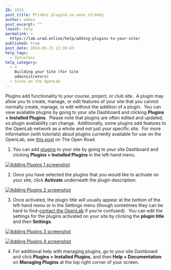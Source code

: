 ```yaml
---
ID: 1525
post_title: Přidání pluginů na vaše stránky
author: admin
post_excerpt: ""
layout: help
permalink: >
  https://lab.urad.online/help/adding-plugins-to-your-site/
published: true
post_date: 2018-01-15 22:39:43
help_tags:
  - Vytvoření
help_category:
  - >
    Building your Site (for Site
    administrators)
  - Sites on the OpenLab
---
```

Plugins add functionality to your course, project, or club site.  A plugin may allow you to create, manage, or edit features of your site that you cannot normally create, manage, or edit without the addition of a plugin.  You can view available plugins by going to your site Dashboard and clicking <strong>Plugins &gt; Installed Plugins</strong>.  Please note that plugins are often edited and updated, so plugin availability can change.  Additionally, some plugins add features to the OpenLab network as a whole and not just your specific site.  For more information (with tutorials) about plugins currently available for use on the OpenLab, see <a href="https://lab.urad.online/openroad/useful-tools-and-plug-ins" target="_blank" rel="noopener">this post</a> on The Open Road.

1. You can add <a title="Building blocks: posts, pages, widgets, and plugins" href="https://lab.urad.online/help/building-blocks-posts-pages-widgets-and-plugins/">plugins</a> to your site by going to your site Dashboard and clicking <strong>Plugins &gt; Installed Plugins</strong> in the left-hand menu.

<a href="https://lab.urad.online/wp-content/uploads/2012/08/Adding_Plugins1.png"><img class="alignnone wp-image-3313 size-full" src="https://openlab.citytech.cuny.edu/wp-content/uploads/2012/08/Adding_Plugins1.png" alt="Adding Plugins 1 screenshot" /></a>

2. Once you have selected the plugins that you would like to activate on your site, click <strong>Activate</strong> underneath the plugin description.

<a href="https://lab.urad.online/wp-content/uploads/2012/08/Adding_Plugins2.png"><img class="alignnone wp-image-3314 size-full" src="https://openlab.citytech.cuny.edu/wp-content/uploads/2012/08/Adding_Plugins2.png" alt="Adding Plugins 2 screenshot" /></a>

3. Once activated, the plugin title will usually appear at the bottom of the left-hand menu or in the Settings menu (though sometimes they can be hard to find–<a href="https://lab.urad.online/help/contact-us/">contact the OpenLab</a> if you’re confused).  You can edit the settings for the plugins activated on your site by clicking the <strong>plugin title</strong> and then <strong>Settings</strong>.

<a href="https://lab.urad.online/wp-content/uploads/2012/08/Adding_Plugins3.png"><img class="alignnone wp-image-3315 size-full" src="https://openlab.citytech.cuny.edu/wp-content/uploads/2012/08/Adding_Plugins3.png" alt="Adding Plugins 3 screenshot" /></a>

<a href="https://lab.urad.online/wp-content/uploads/2012/08/Adding_Plugins4.png"><img class="alignnone wp-image-3316" src="https://openlab.citytech.cuny.edu/wp-content/uploads/2012/08/Adding_Plugins4.png" alt="Adding Plugins 4 screenshot" /></a>

4. For additional help with managing plugins, go to your site Dashboard and click <strong>Plugins &gt; Installed Plugins</strong>, and then <strong>Help &gt; Documentation</strong> on <strong>Managing Plugins</strong> at the top right corner of your screen.
